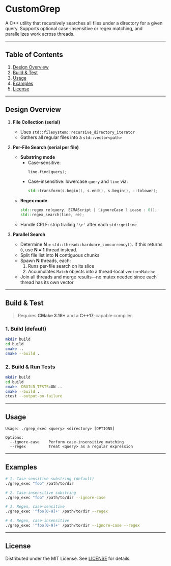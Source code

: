 # CustomGrep

A C++ utility that recursively searches all files under a directory for a given query.
Supports optional case-insensitive or regex matching, and parallelizes work across threads.

---

## Table of Contents

1. [Design Overview](#design-overview)
2. [Build & Test](#build--test)
3. [Usage](#usage)
4. [Examples](#examples)
5. [License](#license)

---

## Design Overview

1. **File Collection (serial)**
   - Uses `std::filesystem::recursive_directory_iterator`
   - Gathers all regular files into a `std::vector<path>`

2. **Per-File Search (serial per file)**
   - **Substring mode**
     - Case-sensitive:
       ```cpp
       line.find(query);
       ```
     - Case-insensitive: lowercase `query` and `line` via:
       ```cpp
       std::transform(s.begin(), s.end(), s.begin(), ::tolower);
       ```
   - **Regex mode**
     ```cpp
     std::regex re(query, ECMAScript | (ignoreCase ? icase : 0));
     std::regex_search(line, re);
     ```
   - Handle CRLF: strip trailing `'\r'` after each `std::getline`

3. **Parallel Search**
   - Determine **N** = `std::thread::hardware_concurrency()`. If this returns
     `0`, use **N = 1** thread instead.
   - Split file list into **N** contiguous chunks
   - Spawn **N** threads, each:
     1. Runs per-file search on its slice
     2. Accumulates `Match` objects into a thread-local `vector<Match>`
   - Join all threads and merge results—no mutex needed since each thread has its own vector

---

## Build & Test

> Requires **CMake 3.16+** and a **C++17**-capable compiler.

### 1. Build (default)

```bash
mkdir build
cd build
cmake ..
cmake --build .
```

### 2. Build & Run Tests

```bash
mkdir build
cd build
cmake -DBUILD_TESTS=ON ..
cmake --build .
ctest --output-on-failure
```

---

## Usage

```text
Usage: ./grep_exec <query> <directory> [OPTIONS]

Options:
  --ignore-case    Perform case-insensitive matching
  --regex          Treat <query> as a regular expression
```

---

## Examples

```bash
# 1. Case-sensitive substring (default)
./grep_exec "foo" /path/to/dir

# 2. Case-insensitive substring
./grep_exec "foo" /path/to/dir --ignore-case

# 3. Regex, case-sensitive
./grep_exec '^foo[0-9]+' /path/to/dir --regex

# 4. Regex, case-insensitive
./grep_exec '^foo[0-9]+' /path/to/dir --ignore-case --regex
```

---

## License

Distributed under the MIT License. See [LICENSE](./LICENSE) for details.
